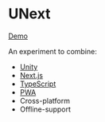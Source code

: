 # UNext

[Demo](https://unext-pi.vercel.app/)

An experiment to combine:

- [Unity](https://unity.com/)
- [Next.js](https://nextjs.org/)
- [TypeScript](https://www.typescriptlang.org/)
- [PWA](https://web.dev/progressive-web-apps/)
- Cross-platform
- Offline-support
